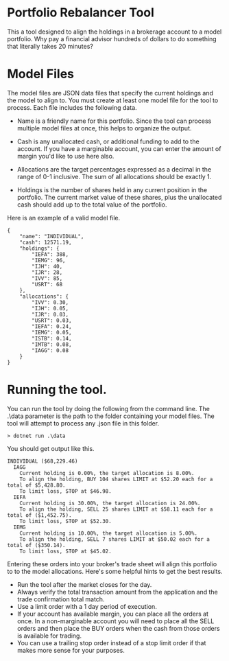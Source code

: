 # Portfolio Rebalancer Tool
This a tool designed to align the holdings in a brokerage account to a model portfolio. Why pay a financial advisor hundreds of dollars to do something that literally takes 20 minutes?

# Model Files
The model files are JSON data files that specify the current holdings and the model to align to. You must create at least one model file for the tool to process. Each file includes the following data.

- Name is a friendly name for this portfolio. Since the tool can process multiple model files at once, this helps to
organize the output.

- Cash is any unallocated cash, or additional funding to add to the account. If you have a marginable account, you can enter the amount of margin you'd like to use here also.

- Allocations are the target percentages expressed as a decimal in the range of 0-1 inclusive. The sum of all allocations should be exactly 1.

- Holdings is the number of shares held in any current position in the portfolio. The current market value of these shares, plus the unallocated cash should add up to the total value of the portfolio.

Here is an example of a valid model file.

```
{
    "name": "INDIVIDUAL",
    "cash": 12571.19,
    "holdings": {
        "IEFA": 388,
        "IEMG": 96,
        "IJH": 40,
        "IJR": 28,
        "IVV": 85,
        "USRT": 68
    },
    "allocations": {
        "IVV": 0.30,
        "IJH": 0.05,
        "IJR": 0.03,
        "USRT": 0.03,
        "IEFA": 0.24,
        "IEMG": 0.05,
        "ISTB": 0.14,
        "IMTB": 0.08,
        "IAGG": 0.08
    }
}
```

# Running the tool.
You can run the tool by doing the following from the command line. The .\data parameter is the path to the folder containing your model files. The tool will attempt to process any .json file in this folder.

```
> dotnet run .\data
```

You should get output like this.

```
INDIVIDUAL ($68,229.46)
  IAGG
    Current holding is 0.00%, the target allocation is 8.00%.
    To align the holding, BUY 104 shares LIMIT at $52.20 each for a total of $5,428.80.
    To limit loss, STOP at $46.98.
  IEFA
    Current holding is 30.00%, the target allocation is 24.00%.
    To align the holding, SELL 25 shares LIMIT at $58.11 each for a total of ($1,452.75).
    To limit loss, STOP at $52.30.
  IEMG
    Current holding is 10.00%, the target allocation is 5.00%.
    To align the holding, SELL 7 shares LIMIT at $50.02 each for a total of ($350.14).
    To limit loss, STOP at $45.02.
```

 Entering these orders into your broker's trade sheet will align this portfolio to to the model allocations. Here's some helpful hints to get the best results.

- Run the tool after the market closes for the day.
- Always verify the total transaction amount from the application and the trade confirmation total match.
- Use a limit order with a 1 day period of execution.
- If your account has available margin, you can place all the orders at once. In a non-marginable account you will need to place all the SELL orders and then place the BUY orders when the cash from those orders is available for trading.
- You can use a trailing stop order instead of a stop limit order if that makes more sense for your purposes.
